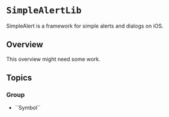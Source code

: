 # ``SimpleAlertLib``

SimpleAlert is a framework for simple alerts and dialogs on iOS.

## Overview

This overview might need some work.

## Topics

### <!--@START_MENU_TOKEN@-->Group<!--@END_MENU_TOKEN@-->

- <!--@START_MENU_TOKEN@-->``Symbol``<!--@END_MENU_TOKEN@-->
